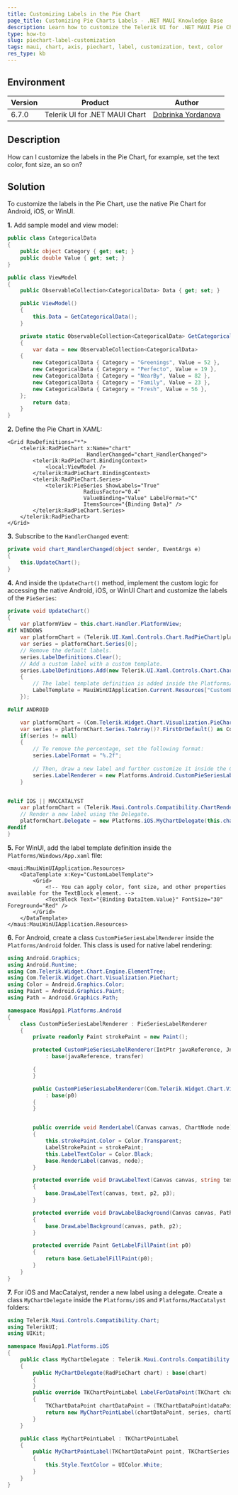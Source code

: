 ```yaml
---
title: Customizing Labels in the Pie Chart
page_title: Customizing Pie Charts Labels - .NET MAUI Knowledge Base
description: Learn how to customize the Telerik UI for .NET MAUI Pie Chart labels.
type: how-to
slug: piechart-label-customization
tags: maui, chart, axis, piechart, label, customization, text, color
res_type: kb
---
```


## Environment

| Version | Product | Author | 
| --- | --- | ---- | 
| 6.7.0 | Telerik UI for .NET MAUI Chart | [Dobrinka Yordanova](https://www.telerik.com/blogs/author/dobrinka-yordanova)| 


## Description

How can I customize the labels in the Pie Chart, for example, set the text color, font size, an so on?

## Solution

To customize the labels in the Pie Chart, use the native Pie Chart for Android, iOS, or WinUI.

**1.** Add sample model and view model:

```C#
public class CategoricalData
{
    public object Category { get; set; }
    public double Value { get; set; }
}

public class ViewModel
{
    public ObservableCollection<CategoricalData> Data { get; set; }

    public ViewModel()
    {
        this.Data = GetCategoricalData();
    }

    private static ObservableCollection<CategoricalData> GetCategoricalData()
    {
        var data = new ObservableCollection<CategoricalData>
    {
        new CategoricalData { Category = "Greenings", Value = 52 },
        new CategoricalData { Category = "Perfecto", Value = 19 },
        new CategoricalData { Category = "NearBy", Value = 82 },
        new CategoricalData { Category = "Family", Value = 23 },
        new CategoricalData { Category = "Fresh", Value = 56 },
    };
        return data;
    }
}
```

**2.** Define the Pie Chart in XAML:

```XAML
<Grid RowDefinitions="*">
    <telerik:RadPieChart x:Name="chart" 
                         HandlerChanged="chart_HandlerChanged">
        <telerik:RadPieChart.BindingContext>
            <local:ViewModel />
        </telerik:RadPieChart.BindingContext>
        <telerik:RadPieChart.Series>
            <telerik:PieSeries ShowLabels="True"
                        RadiusFactor="0.4"
                        ValueBinding="Value" LabelFormat="C"
                        ItemsSource="{Binding Data}" />
        </telerik:RadPieChart.Series>
    </telerik:RadPieChart>
</Grid>
```

**3.** Subscribe to the `HandlerChanged` event:

```C#
private void chart_HandlerChanged(object sender, EventArgs e)
{
    this.UpdateChart();
}
```

**4.** And inside the `UpdateChart()` method, implement the custom logic for accessing the native Android, iOS, or WinUI Chart and customize the labels of the `PieSeries`:

```C#
private void UpdateChart()
{
    var platformView = this.chart.Handler.PlatformView;
#if WINDOWS
    var platformChart = (Telerik.UI.Xaml.Controls.Chart.RadPieChart)platformView;
    var series = platformChart.Series[0];
    // Remove the default labels.
    series.LabelDefinitions.Clear();
    // Add a custom label with a custom template.
    series.LabelDefinitions.Add(new Telerik.UI.Xaml.Controls.Chart.ChartSeriesLabelDefinition
    {
        // The label template definition is added inside the Platforms/Windows/App.xaml file: 
        LabelTemplate = MauiWinUIApplication.Current.Resources["CustomLabelTemplate"] as Microsoft.UI.Xaml.DataTemplate
    });

#elif ANDROID

    var platformChart = (Com.Telerik.Widget.Chart.Visualization.PieChart.RadPieChartView)platformView;
    var series = platformChart.Series.ToArray()?.FirstOrDefault() as Com.Telerik.Widget.Chart.Visualization.PieChart.PieSeries;
    if(series != null) 
    {
        // To remove the percentage, set the following format:
        series.LabelFormat = "%.2f";
            
        // Then, draw a new label and further customize it inside the CustomPieSeriesLabelRenderer class (Platforms/Android folder).
        series.LabelRenderer = new Platforms.Android.CustomPieSeriesLabelRenderer(series);
    }


#elif IOS || MACCATALYST
    var platformChart = (Telerik.Maui.Controls.Compatibility.ChartRenderer.iOS.TKExtendedChart)platformView;
    // Render a new label using the Delegate.
    platformChart.Delegate = new Platforms.iOS.MyChartDelegate(this.chart);
#endif
}
```

**5.** For WinUI, add the label template definition inside the `Platforms/Windows/App.xaml` file:

```XAML
<maui:MauiWinUIApplication.Resources>
    <DataTemplate x:Key="CustomLabelTemplate">
        <Grid>
            <!-- You can apply color, font size, and other properties available for the TextBlock element. --> 
            <TextBlock Text="{Binding DataItem.Value}" FontSize="30" Foreground="Red" />
        </Grid>
    </DataTemplate>
</maui:MauiWinUIApplication.Resources>
```

**6.** For Android, create a class `CustomPieSeriesLabelRenderer` inside the `Platforms/Android` folder. This class is used for native label rendering:

```C#
using Android.Graphics;
using Android.Runtime;
using Com.Telerik.Widget.Chart.Engine.ElementTree;
using Com.Telerik.Widget.Chart.Visualization.PieChart;
using Color = Android.Graphics.Color;
using Paint = Android.Graphics.Paint;
using Path = Android.Graphics.Path;

namespace MauiApp1.Platforms.Android
{
    class CustomPieSeriesLabelRenderer : PieSeriesLabelRenderer
    {
        private readonly Paint strokePaint = new Paint();

        protected CustomPieSeriesLabelRenderer(IntPtr javaReference, JniHandleOwnership transfer)
            : base(javaReference, transfer)

        {
        }

        public CustomPieSeriesLabelRenderer(Com.Telerik.Widget.Chart.Visualization.PieChart.PieSeries p0)
            : base(p0)
        {
        }


        public override void RenderLabel(Canvas canvas, ChartNode node)
        {
            this.strokePaint.Color = Color.Transparent;
            LabelStrokePaint = strokePaint;
            this.LabelTextColor = Color.Black;
            base.RenderLabel(canvas, node);
        }

        protected override void DrawLabelText(Canvas canvas, string text, float p2, float p3)
        {
            base.DrawLabelText(canvas, text, p2, p3);
        }

        protected override void DrawLabelBackground(Canvas canvas, Path path, int p2)
        {
            base.DrawLabelBackground(canvas, path, p2);
        }

        protected override Paint GetLabelFillPaint(int p0)
        {
            return base.GetLabelFillPaint(p0);
        }
    }
}

```

**7.** For iOS and MacCatalyst, render a new label using a delegate. Create a class `MyChartDelegate` inside the `Platforms/iOS` and `Platforms/MacCatalyst` folders:

```C#
using Telerik.Maui.Controls.Compatibility.Chart;
using TelerikUI;
using UIKit;

namespace MauiApp1.Platforms.iOS
{
    public class MyChartDelegate : Telerik.Maui.Controls.Compatibility.ChartRenderer.iOS.PieChartDelegate
    {
        public MyChartDelegate(RadPieChart chart) : base(chart)
        {
        }
        public override TKChartPointLabel LabelForDataPoint(TKChart chart, TKChartData dataPoint, string propertyName, TKChartSeries series, nuint dataIndex)
        {
            TKChartDataPoint chartDataPoint = (TKChartDataPoint)dataPoint;
            return new MyChartPointLabel(chartDataPoint, series, chartDataPoint.DataXValue.ToString());
        }
    }

    public class MyChartPointLabel : TKChartPointLabel
    {
        public MyChartPointLabel(TKChartDataPoint point, TKChartSeries series, string text) : base(point, series, text)
        {
            this.Style.TextColor = UIColor.White;
        }
    }
}
```
